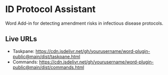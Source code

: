 # ID Protocol Assistant

Word Add-in for detecting amendment risks in infectious disease protocols.

## Live URLs
- Taskpane: https://cdn.jsdelivr.net/gh/yourusername/word-plugin-public@main/dist/taskpane.html
- Commands: https://cdn.jsdelivr.net/gh/yourusername/word-plugin-public@main/dist/commands.html
